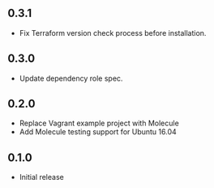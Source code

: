## 0.3.1

- Fix Terraform version check process before installation.

## 0.3.0

- Update dependency role spec.

## 0.2.0

- Replace Vagrant example project with Molecule
- Add Molecule testing support for Ubuntu 16.04

## 0.1.0

- Initial release
